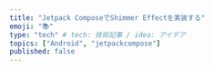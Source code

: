```yaml
---
title: "Jetpack ComposeでShimmer Effectを実装する"
emoji: "📚"
type: "tech" # tech: 技術記事 / idea: アイデア
topics: ["Android", "jetpackcompose"]
published: false
---
```

